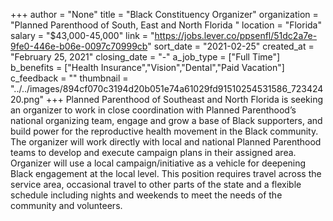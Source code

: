 +++
author = "None"
title = "Black Constituency Organizer"
organization = "Planned Parenthood of South, East and North Florida "
location = "Florida"
salary = "$43,000-45,000"
link = "https://jobs.lever.co/ppsenfl/51dc2a7e-9fe0-446e-b06e-0097c70999cb"
sort_date = "2021-02-25"
created_at = "February 25, 2021"
closing_date = "-"
a_job_type = ["Full Time"]
b_benefits = ["Health Insurance","Vision","Dental","Paid Vacation"]
c_feedback = ""
thumbnail = "../../images/894cf070c3194d20b051e74a61029fd91510254531586_72342420.png"
+++
Planned Parenthood of Southeast and North Florida is seeking an organizer to work in close coordination with Planned Parenthood’s national organizing team, engage and grow a base of Black supporters, and build power for the reproductive health movement in the Black community. The organizer will work directly with local and national Planned Parenthood teams to develop and execute campaign plans in their assigned area. Organizer will use a local campaign/initiative as a vehicle for deepening Black engagement at the local level. This position requires travel across the service area, occasional travel to other parts of the state and a flexible schedule including nights and weekends to meet the needs of the community and volunteers.